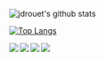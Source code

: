 ![jdrouet's github stats](https://github-readme-stats.vercel.app/api?username=jdrouet&count_private=true&show_icons=true&theme=tokyonight&include_all_commits=true)

[![Top Langs](https://github-readme-stats.vercel.app/api/top-langs/?username=jdrouet&theme=tokyonight)](https://github.com/anuraghazra/github-readme-stats)

<a href="https://github.com/jdrouet/mrml">
  <img align="left" src="https://github-readme-stats.vercel.app/api/pin/?username=jdrouet&repo=mrml&theme=tokyonight" />
</a>

<a href="https://github.com/jdrouet/catapulte">
  <img align="left" src="https://github-readme-stats.vercel.app/api/pin/?username=jdrouet&repo=catapulte&theme=tokyonight" />
</a>

<a href="https://github.com/jdrouet/jolimail">
  <img align="left" src="https://github-readme-stats.vercel.app/api/pin/?username=jdrouet&repo=jolimail&theme=tokyonight" />
</a>

<a href="https://github.com/jdrouet/docker-on-ci">
  <img align="left" src="https://github-readme-stats.vercel.app/api/pin/?username=jdrouet&repo=docker-on-ci&theme=tokyonight" />
</a>
